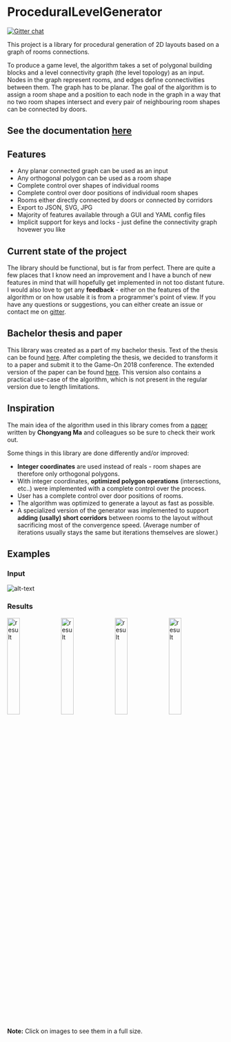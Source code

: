 # ProceduralLevelGenerator

[![Gitter chat](https://badges.gitter.im/OndrejNepozitek/ProceduralLevelGenerator.png)](https://gitter.im/ProceduralLevelGenerator/community)

This project is a library for procedural generation of 2D layouts based on a graph of rooms connections.

To produce a game level, the algorithm takes a set of polygonal building blocks and a level connectivity graph (the level topology) as an input. Nodes in the graph represent rooms, and edges define connectivities between them. The graph has to be planar. The goal of the algorithm is to assign a room shape and a position to each node in the graph in a way that no two room shapes intersect and every pair of neighbouring room shapes can be connected by doors.

## See the documentation [here](https://ondrejnepozitek.github.io/ProceduralLevelGenerator/docs/introduction)

## Features
- Any planar connected graph can be used as an input
- Any orthogonal polygon can be used as a room shape
- Complete control over shapes of individual rooms
- Complete control over door positions of individual room shapes
- Rooms either directly connected by doors or connected by corridors
- Export to JSON, SVG, JPG
- Majority of features available through a GUI and YAML config files
- Implicit support for keys and locks - just define the connectivity graph hovewer you like

## Current state of the project
The library should be functional, but is far from perfect. There are quite a few places that I know need an improvement and I have a bunch of new features in mind that will hopefully get implemented in not too distant future. I would also love to get any **feedback** - either on the features of the algorithm or on how usable it is from a programmer's point of view. If you have any questions or suggestions, you can either create an issue or contact me on [gitter](https://gitter.im/OndrejNepozitek/ProceduralLevelGenerator).

## Bachelor thesis and paper
This library was created as a part of my bachelor thesis. Text of the thesis can be found [here](https://github.com/OndrejNepozitek/ProceduralLevelGenerator/blob/text/bachelor_thesis.pdf). After completing the thesis, we decided to transform it to a paper and submit it to the Game-On 2018 conference. The extended version of the paper can be found [here](https://github.com/OndrejNepozitek/ProceduralLevelGenerator/blob/text/extended_paper.pdf). This version also contains a practical use-case of the algorithm, which is not present in the regular version due to length limitations.

## Inspiration
The main idea of the algorithm used in this library comes from a [paper](http://chongyangma.com/publications/gl/index.html) written by **Chongyang Ma** and colleagues so be sure to check their work out.

Some things in this library are done differently and/or improved:
- **Integer coordinates** are used instead of reals - room shapes are therefore only orthogonal polygons.
- With integer coordinates, **optimized polygon operations** (intersections, etc..) were implemented with a complete control over the process.
- User has a complete control over door positions of rooms.
- The algorithm was optimized to generate a layout as fast as possible.
- A specialized version of the generator was implemented to support **adding (usally) short corridors** between rooms to the layout without sacrificing most of the convergence speed. (Average number of iterations usually stays the same but iterations themselves are slower.)

## Examples

### Input

![alt-text](https://ondrejnepozitek.github.io/ProceduralLevelGenerator/docs/assets/introduction/introduction.svg)

### Results

<div class="results">
  <a href="https://ondrejnepozitek.github.io/ProceduralLevelGenerator/docs/assets/introduction/0.jpg" target="_blank"><img width="24%" src="https://ondrejnepozitek.github.io/ProceduralLevelGenerator/docs/assets/introduction/0.jpg" alt="result"></a>
  <a href="https://ondrejnepozitek.github.io/ProceduralLevelGenerator/docs/assets/introduction/1.jpg" target="_blank"><img width="24%" src="https://ondrejnepozitek.github.io/ProceduralLevelGenerator/docs/assets/introduction/1.jpg" alt="result"></a>
  <a href="https://ondrejnepozitek.github.io/ProceduralLevelGenerator/docs/assets/introduction/2.jpg" target="_blank"><img width="24%" src="https://ondrejnepozitek.github.io/ProceduralLevelGenerator/docs/assets/introduction/2.jpg" alt="result"></a>
  <a href="https://ondrejnepozitek.github.io/ProceduralLevelGenerator/docs/assets/introduction/3.jpg" target="_blank"><img width="24%" src="https://ondrejnepozitek.github.io/ProceduralLevelGenerator/docs/assets/introduction/3.jpg" alt="result"></a>
</div>

**Note:** Click on images to see them in a full size.
